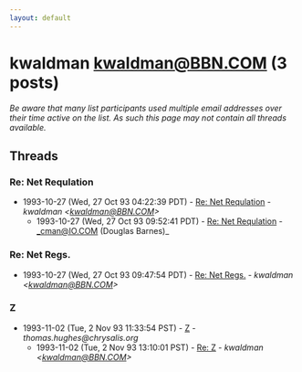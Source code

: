 ```yaml
---
layout: default
---
```


# kwaldman <kwaldman@BBN.COM> (3 posts)

_Be aware that many list participants used multiple email addresses over their time active on the list. As such this page may not contain all threads available._

## Threads

### Re: Net Requlation
+ 1993-10-27 (Wed, 27 Oct 93 04:22:39 PDT) - [Re: Net Requlation](/archive/1993/10/4e158853f434f022dedda720a2b953eb97083b0f8978e339c7adcc8d2e2af389) - _kwaldman \<kwaldman@BBN.COM\>_
  + 1993-10-27 (Wed, 27 Oct 93 09:52:41 PDT) - [Re: Net Requlation](/archive/1993/10/95ccf635569166561e17bbed06f4eaaa13876b2df6726d9dd359975fdf53d34a) - _cman@IO.COM (Douglas Barnes)_

### Re: Net Regs.
+ 1993-10-27 (Wed, 27 Oct 93 09:47:54 PDT) - [Re: Net Regs.](/archive/1993/10/8c64282be4ea751393ab6414bad76f2f71fe00682bc80fb8d02339f7e2f83a7f) - _kwaldman \<kwaldman@BBN.COM\>_

### Z
+ 1993-11-02 (Tue, 2 Nov 93 11:33:54 PST) - [Z](/archive/1993/11/187c9ba4acd39baa708a717d669a267608915d9b457a3193bea346837e46d533) - _thomas.hughes@chrysalis.org_
  + 1993-11-02 (Tue, 2 Nov 93 13:10:01 PST) - [Re: Z](/archive/1993/11/2361349aa12c8672d6eccd74cbebdc8bb577194168fa3138893bc78384c1b61f) - _kwaldman \<kwaldman@BBN.COM\>_


